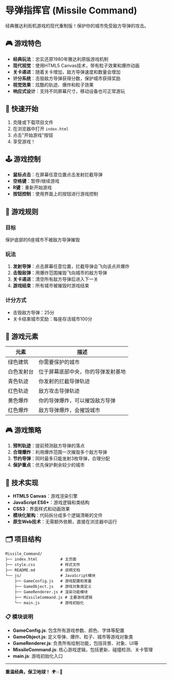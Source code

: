 # 导弹指挥官 (Missile Command)

经典雅达利街机游戏的现代重制版！保护你的城市免受敌方导弹的攻击。

## 🎮 游戏特色

- **经典玩法**：忠实还原1980年雅达利原版游戏机制
- **现代视觉**：使用HTML5 Canvas技术，带有粒子效果和爆炸动画
- **关卡递进**：随着关卡增加，敌方导弹速度和数量会增加
- **计分系统**：击毁敌方导弹获得分数，保护城市获得奖励
- **视觉效果**：炫酷的轨迹、爆炸和粒子效果
- **响应式设计**：支持不同屏幕尺寸，移动设备也可正常游玩

## 🚀 快速开始

1. 克隆或下载项目文件
2. 在浏览器中打开 `index.html`
3. 点击"开始游戏"按钮
4. 享受游戏！

## 🕹️ 游戏控制

- **鼠标点击**：在屏幕任意位置点击发射拦截导弹
- **空格键**：暂停/继续游戏
- **R键**：重新开始游戏
- **按钮控制**：使用界面上的按钮进行游戏控制

## 🎯 游戏规则

### 目标
保护底部的6座城市不被敌方导弹摧毁

### 玩法
1. **发射导弹**：点击屏幕任意位置，拦截导弹会飞向该点并爆炸
2. **击毁敌弹**：用爆炸范围摧毁飞向城市的敌方导弹
3. **关卡递进**：清空所有敌方导弹后进入下一关
4. **游戏结束**：所有城市被摧毁时游戏结束

### 计分方式
- 击毁敌方导弹：25分
- 关卡结束城市奖励：每座存活城市100分

## 🎨 游戏元素

| 元素 | 描述 |
|------|------|
| 绿色建筑 | 你需要保护的城市 |
| 白色发射台 | 位于屏幕底部中央，你的导弹发射基地 |
| 青色轨迹 | 你发射的拦截导弹轨迹 |
| 红色轨迹 | 敌方攻击导弹轨迹 |
| 黄色爆炸 | 你的导弹爆炸，可以摧毁敌方导弹 |
| 红色爆炸 | 敌方导弹爆炸，会摧毁城市 |

## 🎮 游戏策略

1. **预判轨迹**：提前预测敌方导弹的落点
2. **合理爆炸**：利用爆炸范围一次摧毁多个敌方导弹
3. **节约导弹**：同时最多只能发射3枚导弹，合理分配
4. **保护重点**：优先保护剩余较少的城市

## 🔧 技术实现

- **HTML5 Canvas**：游戏渲染引擎
- **JavaScript ES6+**：游戏逻辑和类结构
- **CSS3**：界面样式和动画效果
- **模块化架构**：代码拆分成多个逻辑清晰的文件
- **原生Web技术**：无需额外依赖，直接在浏览器中运行

## 🗂️ 项目结构

```
Missile_Command/
├── index.html          # 主页面
├── style.css           # 样式文件
├── README.md           # 说明文档
└── js/                 # JavaScript模块
    ├── GameConfig.js   # 游戏配置和常量
    ├── GameObject.js   # 游戏对象类定义
    ├── GameRenderer.js # 渲染功能模块
    ├── MissileCommand.js # 主要游戏逻辑
    └── main.js         # 游戏初始化
```

### 📋 模块说明

- **GameConfig.js**: 包含所有游戏参数、颜色、字体等配置
- **GameObject.js**: 定义导弹、爆炸、粒子、城市等游戏对象类
- **GameRenderer.js**: 负责所有绘制功能，包括背景、对象、UI等
- **MissileCommand.js**: 核心游戏逻辑，包括更新、碰撞检测、关卡管理
- **main.js**: 游戏初始化入口

---

**重温经典，保卫地球！** 🌍💥🚀 